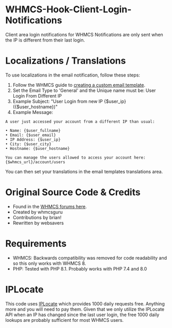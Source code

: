 # WHMCS-Hook-Client-Login-Notifications
Client area login notifications for WHMCS
Notifications are only sent when the IP is different from their last login.

# Localizations / Translations
To use localizations in the email notification, follow these steps:
1. Follow the WHMCS guide to <a href="https://docs.whmcs.com/Email_Templates#Creating_Custom_Templates">creating a custom email template</a>.
2. Set the Email Type to 'General' and the Unique name must be: User Login From Different IP
3. Example Subject: "User Login from new IP {$user_ip} ({$user_hostname})"
4. Example Message: 
```
A user just accessed your account from a different IP than usual:

• Name: {$user_fullname}
• Email: {$user_email}
• IP Address: {$user_ip}
• City: {$user_city}
• Hostname: {$user_hostname}

You can manage the users allowed to access your account here: {$whmcs_url}/account/users
```
You can then set your translations in the email templates translations area.

# Original Source Code & Credits
- Found in the <a href="https://whmcs.community/topic/258817-client-account-login-notification-hook/page/4/?tab=comments#comment-1347010">WHMCS forums here</a>.
- Created by whmcsguru
- Contributions by brian!
- Rewritten by websavers

# Requirements
- WHMCS: Backwards compatibility was removed for code readability and so this only works with WHMCS 8.
- PHP: Tested with PHP 8.1. Probably works with PHP 7.4 and 8.0

# IPLocate
This code uses <a href="https://www.iplocate.io/pricing">IPLocate</a> which provides 1000 daily requests free. Anything more and you will need to pay them. Given that we only utilize the IPLocate API when an IP has changed since the last user login, the free 1000 daily lookups are probably sufficient for most WHMCS users.